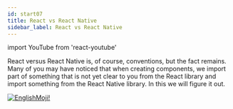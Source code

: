 ```yaml
---
id: start07
title: React vs React Native
sidebar_label: React vs React Native
---
```


import YouTube from 'react-youtube'


React versus React Native is, of course, conventions, but the fact remains. Many of you may have noticed that when creating components, we import part of something that is not yet clear to you from the React library and import something from the React Native library. In this we will figure it out.

<YouTube videoId='QdJGtUfkvfA' />

[![EnglishMoji!](/img/logo/englishmoji.png)](https://apps.apple.com/kz/app/englishmoji/id6450254885)

